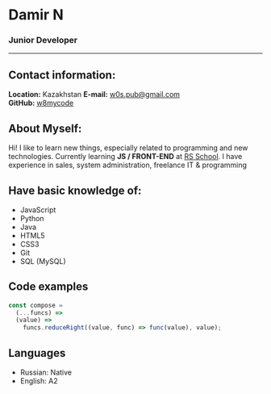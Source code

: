 # Damir N

### Junior Developer

---

## Contact information:

**Location:** Kazakhstan
**E-mail:** [w0s.pub@gmail.com](mailto:w0s.pub@gmail.com)  
**GitHub:** [w8mycode](https://github.com/w8mycode)

## **About Myself:**

Hi! I like to learn new things, especially related to programming and new technologies. Currently learning **JS / FRONT-END** at [RS School](https://rs.school/). I have experience in sales, system administration, freelance IT & programming

## **Have basic knowledge of:**

- JavaScript
- Python
- Java
- HTML5
- CSS3
- Git
- SQL (MySQL)

## **Code examples**

```javascript
const compose =
  (...funcs) =>
  (value) =>
    funcs.reduceRight((value, func) => func(value), value);
```

## **Languages**

- Russian: Native
- English: A2
